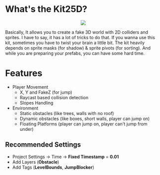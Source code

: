 # What's the Kit25D?
<p align="center">
    <img src="https://raw.githubusercontent.com/needim/Kit25D/master/previews/1200x630.jpg">
</p>

Basically, It allows you to create a fake 3D world with 2D colliders and sprites. I have to say, it has a lot of tricks to do that. If you wanna use this kit, sometimes you have to twist your brain a little bit. The kit heavily depends on sprite masks (for shadow) & sprite pivots (for sorting). And while you are preparing your prefabs, you can have some hard time.

# Features

- Player Movement
  - X, Y and FakeZ (for jump)
  - Raycast based collision detection
  - Slopes Handling
- Environment
  - Static obstacles (like trees, walls with no roof)
  - Dynamic obstacles (like boxes, short walls, player can jump on)
  - Floating Platforms (player can jump on, player can't jump from under)

## Recommended Settings

- Project Settings -> Time -> **Fixed Timestamp** = **0.01**
- Add Layers (**Obstacle**)
- Add Tags (**LevelBounds**, **JumpBlocker**)

